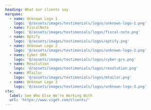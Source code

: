 ```yaml
---
heading: What our clients say
marquee:
  - name: Unknown Logo 1
    logo: '@/assets/images/testimonials/logos/unknown-logo-1.png'
  - name: FiscalNote
    logo: '@/assets/images/testimonials/logos/fiscal-note.png'
  - name: Optify
    logo: '@/assets/images/testimonials/logos/optify.png'
  - name: Unknown Logo 2
    logo: '@/assets/images/testimonials/logos/unknown-logo-2.png'
  - name: Cyber GRX
    logo: '@/assets/images/testimonials/logos/cyber-grx.png'
  - name: Resolution
    logo: '@/assets/images/testimonials/logos/resolution.png'
  - name: MTailor
    logo: '@/assets/images/testimonials/logos/mtailor.png'
  - name: Unknown Logo 3
    logo: '@/assets/images/testimonials/logos/unknown-logo-3.png'
cta:
  label: See Who Else We’re Working With
  url: 'https://www.viget.com/clients/'
---
```

